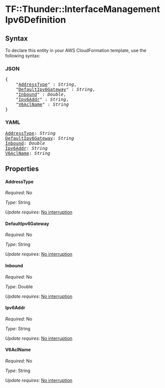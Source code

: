 # TF::Thunder::InterfaceManagement Ipv6Definition

## Syntax

To declare this entity in your AWS CloudFormation template, use the following syntax:

### JSON

<pre>
{
    "<a href="#addresstype" title="AddressType">AddressType</a>" : <i>String</i>,
    "<a href="#defaultipv6gateway" title="DefaultIpv6Gateway">DefaultIpv6Gateway</a>" : <i>String</i>,
    "<a href="#inbound" title="Inbound">Inbound</a>" : <i>Double</i>,
    "<a href="#ipv6addr" title="Ipv6Addr">Ipv6Addr</a>" : <i>String</i>,
    "<a href="#v6aclname" title="V6AclName">V6AclName</a>" : <i>String</i>
}
</pre>

### YAML

<pre>
<a href="#addresstype" title="AddressType">AddressType</a>: <i>String</i>
<a href="#defaultipv6gateway" title="DefaultIpv6Gateway">DefaultIpv6Gateway</a>: <i>String</i>
<a href="#inbound" title="Inbound">Inbound</a>: <i>Double</i>
<a href="#ipv6addr" title="Ipv6Addr">Ipv6Addr</a>: <i>String</i>
<a href="#v6aclname" title="V6AclName">V6AclName</a>: <i>String</i>
</pre>

## Properties

#### AddressType

_Required_: No

_Type_: String

_Update requires_: [No interruption](https://docs.aws.amazon.com/AWSCloudFormation/latest/UserGuide/using-cfn-updating-stacks-update-behaviors.html#update-no-interrupt)

#### DefaultIpv6Gateway

_Required_: No

_Type_: String

_Update requires_: [No interruption](https://docs.aws.amazon.com/AWSCloudFormation/latest/UserGuide/using-cfn-updating-stacks-update-behaviors.html#update-no-interrupt)

#### Inbound

_Required_: No

_Type_: Double

_Update requires_: [No interruption](https://docs.aws.amazon.com/AWSCloudFormation/latest/UserGuide/using-cfn-updating-stacks-update-behaviors.html#update-no-interrupt)

#### Ipv6Addr

_Required_: No

_Type_: String

_Update requires_: [No interruption](https://docs.aws.amazon.com/AWSCloudFormation/latest/UserGuide/using-cfn-updating-stacks-update-behaviors.html#update-no-interrupt)

#### V6AclName

_Required_: No

_Type_: String

_Update requires_: [No interruption](https://docs.aws.amazon.com/AWSCloudFormation/latest/UserGuide/using-cfn-updating-stacks-update-behaviors.html#update-no-interrupt)

